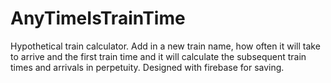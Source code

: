 # AnyTimeIsTrainTime

Hypothetical train calculator. Add in a new train name, how often it will take to arrive and the first train time and it will calculate the subsequent train times and arrivals in perpetuity. Designed with firebase for saving.
